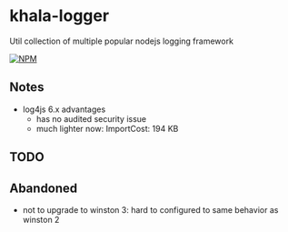 # khala-logger
Util collection of multiple popular nodejs logging framework
 
[![NPM](https://nodei.co/npm/khala-logger.png)](https://nodei.co/npm/khala-logger/)


## Notes
- log4js 6.x advantages
    - has no audited security issue
    - much lighter now: ImportCost: 194 KB 

## TODO

## Abandoned
- not to upgrade to winston 3: hard to configured to same behavior as winston 2 